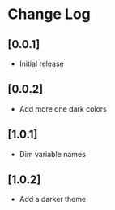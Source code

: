 # Change Log

## [0.0.1]

- Initial release

## [0.0.2]

- Add more one dark colors

## [1.0.1]

- Dim variable names

## [1.0.2]

- Add a darker theme
